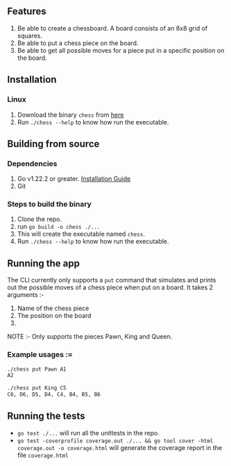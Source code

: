 ## Features
1. Be able to create a chessboard. A board consists of an 8x8 grid of squares.
2. Be able to put a chess piece on the board.
3. Be able to get all possible moves for a piece put in a specific position on the board.

## Installation

### Linux

1. Download the binary `chess` from [here](https://github.com/DragonBuilder/chess/releases/tag/v0.1) 
2. Run `./chess --help` to know how run the executable.

## Building from source

### Dependencies
1. Go v1.22.2 or greater. [Installation Guide](https://go.dev/doc/install)
2. Git

### Steps to build the binary

1. Clone the repo.
2. run `go build -o chess ./...`
3. This will create the executable named `chess`.
4. Run `./chess --help` to know how run the executable.

## Running the app
The CLI currently only supports a `put` command that simulates and prints out the possible moves of a chess piece when put on a board. It takes 2 arguments :- 
   1. Name of the chess piece
   2. The position on the board
   3. 
NOTE :- Only supports the pieces Pawn, King and Queen.

### Example usages := 
 
```bash
./chess put Pawn A1
A2
```
 
```bash
./chess put King C5
C6, D6, D5, D4, C4, B4, B5, B6
```

## Running the tests
- `go test ./...` will run all the unittests in the repo.
- `go test -coverprofile coverage.out ./... && go tool cover -html coverage.out -o coverage.html` will generate the coverage report in the file `coverage.html`